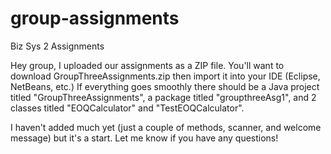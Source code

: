 # group-assignments
Biz Sys 2 Assignments

Hey group, I uploaded our assignments as a ZIP file. You'll want to download GroupThreeAssignments.zip then import it into your IDE (Eclipse, NetBeans, etc.) If everything goes smoothly there should be a Java project titled "GroupThreeAssignments", a package titled "groupthreeAsg1", and 2 classes titled "EOQCalculator" and "TestEOQCalculator".

I haven't added much yet (just a couple of methods, scanner, and welcome message) but it's a start. Let me know if you have any questions!
